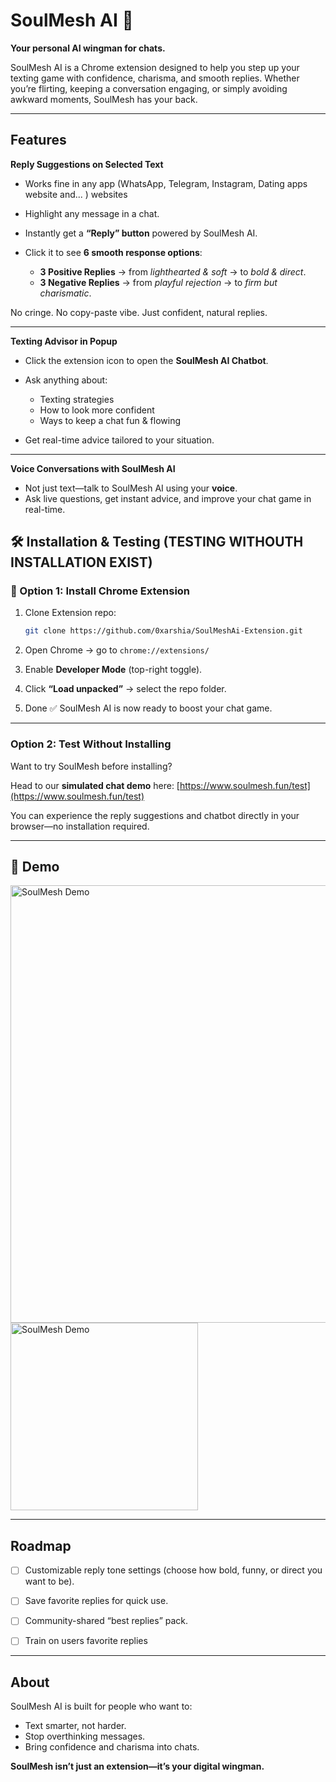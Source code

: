 
# SoulMesh AI 💬

**Your personal AI wingman for chats.**

SoulMesh AI is a Chrome extension designed to help you step up your texting game with confidence, charisma, and smooth replies. Whether you’re flirting, keeping a conversation engaging, or simply avoiding awkward moments, SoulMesh has your back.

---

##  Features

 **Reply Suggestions on Selected Text**

* Works fine in any app  (WhatsApp, Telegram, Instagram, Dating apps website and... ) websites 
* Highlight any message in a chat.
* Instantly get a **“Reply” button** powered by SoulMesh AI.
* Click it to see **6 smooth response options**:

  * **3 Positive Replies** → from *lighthearted & soft* → to *bold & direct*.
  * **3 Negative Replies** → from *playful rejection* → to *firm but charismatic*.

No cringe. No copy-paste vibe. Just confident, natural replies.

---

 **Texting Advisor in Popup**

* Click the extension icon to open the **SoulMesh AI Chatbot**.
* Ask anything about:

  * Texting strategies
  * How to look more confident 
  * Ways to keep a chat fun & flowing 
* Get real-time advice tailored to your situation.

---

 **Voice Conversations with SoulMesh AI**

* Not just text—talk to SoulMesh AI using your **voice**.
* Ask live questions, get instant advice, and improve your chat game in real-time.

## 🛠️ Installation & Testing (TESTING WITHOUTH INSTALLATION EXIST)

### 🔹 Option 1: Install Chrome Extension

1. Clone Extension repo:

   ```bash
   git clone https://github.com/0xarshia/SoulMeshAi-Extension.git
   ```

2. Open Chrome → go to `chrome://extensions/`

3. Enable **Developer Mode** (top-right toggle).

4. Click **“Load unpacked”** → select the repo folder.

5. Done ✅ SoulMesh AI is now ready to boost your chat game.

---

### Option 2: Test Without Installing

Want to try SoulMesh before installing?

 Head to our **simulated chat demo** here:
[https://www.soulmesh.fun/test](https://www.soulmesh.fun/test)

You can experience the reply suggestions and chatbot directly in your browser—no installation required.

---

## 📸 Demo 
<img src="https://i.imgur.com/wgJpCqJ.png" alt="SoulMesh Demo" width="700"/> <img src="https://i.imgur.com/10RuzZE.png" alt="SoulMesh Demo" width="300"/>


---
##  Roadmap

* [ ] Customizable reply tone settings (choose how bold, funny, or direct you want to be).
* [ ] Save favorite replies for quick use.
* [ ] Community-shared “best replies” pack.
* [ ] Train on users favorite replies
      

---

##  About

SoulMesh AI is built for people who want to:

* Text smarter, not harder.
* Stop overthinking messages.
* Bring confidence and charisma into chats.

**SoulMesh isn’t just an extension—it’s your digital wingman.**

